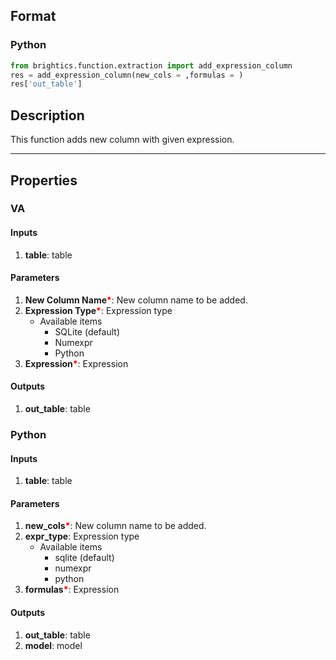 ## Format
### Python
```python
from brightics.function.extraction import add_expression_column
res = add_expression_column(new_cols = ,formulas = )
res['out_table']
```

## Description
This function adds new column with given expression.

---

## Properties
### VA
#### Inputs
1. **table**: table

#### Parameters
1. **New Column Name**<b style="color:red">*</b>: New column name to be added.
3. **Expression Type**<b style="color:red">*</b>: Expression type 
   - Available items
      - SQLite (default)
      - Numexpr
      - Python
2. **Expression**<b style="color:red">*</b>: Expression

#### Outputs
1. **out_table**: table

### Python
#### Inputs
1. **table**: table

#### Parameters
1. **new_cols**<b style="color:red">*</b>: New column name to be added.
3. **expr_type**: Expression type 
   - Available items
      - sqlite (default)
      - numexpr
      - python
2. **formulas**<b style="color:red">*</b>: Expression
      
#### Outputs
1. **out_table**: table
2. **model**: model

